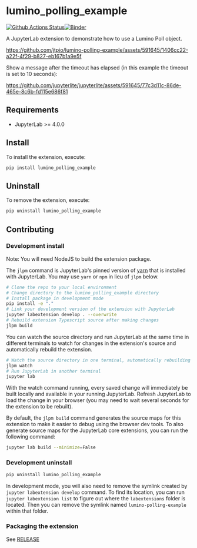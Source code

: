 # lumino_polling_example

[![Github Actions Status](https://github.com/jtpio/lumino-polling-example/workflows/Build/badge.svg)](https://github.com/jtpio/lumino-polling-example/actions/workflows/build.yml)[![Binder](https://mybinder.org/badge_logo.svg)](https://mybinder.org/v2/gh/jtpio/lumino-polling-example/main?urlpath=lab)

A JupyterLab extension to demonstrate how to use a Lumino Poll object.

https://github.com/jtpio/lumino-polling-example/assets/591645/1406cc22-a22f-4f29-b827-eb167b1a9e5f

Show a message after the timeout has elapsed (in this example the timeout is set to 10 seconds):

https://github.com/jupyterlite/jupyterlite/assets/591645/77c3d11c-86de-465e-8c6b-fd115e686f81

## Requirements

- JupyterLab >= 4.0.0

## Install

To install the extension, execute:

```bash
pip install lumino_polling_example
```

## Uninstall

To remove the extension, execute:

```bash
pip uninstall lumino_polling_example
```

## Contributing

### Development install

Note: You will need NodeJS to build the extension package.

The `jlpm` command is JupyterLab's pinned version of
[yarn](https://yarnpkg.com/) that is installed with JupyterLab. You may use
`yarn` or `npm` in lieu of `jlpm` below.

```bash
# Clone the repo to your local environment
# Change directory to the lumino_polling_example directory
# Install package in development mode
pip install -e "."
# Link your development version of the extension with JupyterLab
jupyter labextension develop . --overwrite
# Rebuild extension Typescript source after making changes
jlpm build
```

You can watch the source directory and run JupyterLab at the same time in different terminals to watch for changes in the extension's source and automatically rebuild the extension.

```bash
# Watch the source directory in one terminal, automatically rebuilding when needed
jlpm watch
# Run JupyterLab in another terminal
jupyter lab
```

With the watch command running, every saved change will immediately be built locally and available in your running JupyterLab. Refresh JupyterLab to load the change in your browser (you may need to wait several seconds for the extension to be rebuilt).

By default, the `jlpm build` command generates the source maps for this extension to make it easier to debug using the browser dev tools. To also generate source maps for the JupyterLab core extensions, you can run the following command:

```bash
jupyter lab build --minimize=False
```

### Development uninstall

```bash
pip uninstall lumino_polling_example
```

In development mode, you will also need to remove the symlink created by `jupyter labextension develop`
command. To find its location, you can run `jupyter labextension list` to figure out where the `labextensions`
folder is located. Then you can remove the symlink named `lumino-polling-example` within that folder.

### Packaging the extension

See [RELEASE](RELEASE.md)
